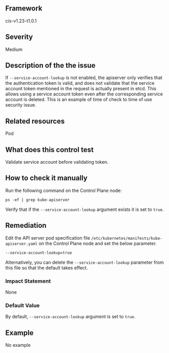 ## Framework
cis-v1.23-t1.0.1
 
## Severity
Medium

## Description of the the issue
If `--service-account-lookup` is not enabled, the apiserver only verifies that the authentication token is valid, and does not validate that the service account token mentioned in the request is actually present in etcd. This allows using a service account token even after the corresponding service account is deleted. This is an example of time of check to time of use security issue.
 
## Related resources
Pod
 
## What does this control test
Validate service account before validating token.
 
## How to check it manually
Run the following command on the Control Plane node:

 
```
ps -ef | grep kube-apiserver

```
 Verify that if the `--service-account-lookup` argument exists it is set to `true`.
## Remediation
Edit the API server pod specification file `/etc/kubernetes/manifests/kube-apiserver.yaml` on the Control Plane node and set the below parameter.

 
```
--service-account-lookup=true

```
 Alternatively, you can delete the `--service-account-lookup` parameter from this file so that the default takes effect.
 
### Impact Statement
None
### Default Value
By default, `--service-account-lookup` argument is set to `true`.
## Example
No example
